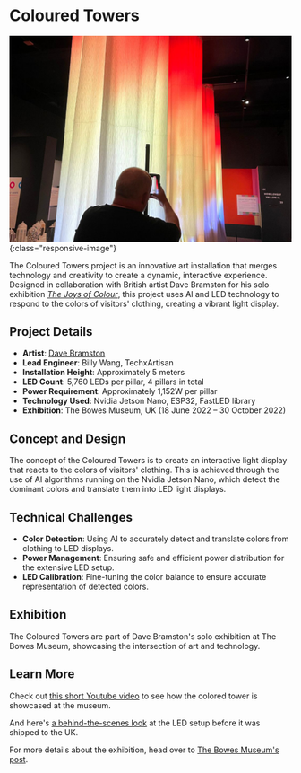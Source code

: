 # Coloured Towers

![INTERACTIVE-LIGHT-TOWER-IMAGE](../projects/pic/coloured-towers-cover.jpg){:class="responsive-image"}

The Coloured Towers project is an innovative art installation that merges technology and creativity to create a dynamic, interactive experience. Designed in collaboration with British artist Dave Bramston for his solo exhibition [*The Joys of Colour*](https://thebowesmuseum.org.uk/exhibitions/journey-in-colour/), this project uses AI and LED technology to respond to the colors of visitors' clothing, creating a vibrant light display.

## Project Details

- **Artist**: [Dave Bramston](https://x.com/davidbramston)
- **Lead Engineer**: Billy Wang, TechxArtisan
- **Installation Height**: Approximately 5 meters
- **LED Count**: 5,760 LEDs per pillar, 4 pillars in total
- **Power Requirement**: Approximately 1,152W per pillar
- **Technology Used**: Nvidia Jetson Nano, ESP32, FastLED library
- **Exhibition**: The Bowes Museum, UK (18 June 2022 – 30 October 2022)

## Concept and Design

The concept of the Coloured Towers is to create an interactive light display that reacts to the colors of visitors' clothing. This is achieved through the use of AI algorithms running on the Nvidia Jetson Nano, which detect the dominant colors and translate them into LED light displays.

## Technical Challenges

- **Color Detection**: Using AI to accurately detect and translate colors from clothing to LED displays.
- **Power Management**: Ensuring safe and efficient power distribution for the extensive LED setup.
- **LED Calibration**: Fine-tuning the color balance to ensure accurate representation of detected colors.

## Exhibition

The Coloured Towers are part of Dave Bramston's solo exhibition at The Bowes Museum, showcasing the intersection of art and technology.

## Learn More

Check out [this short Youtube video](https://youtube.com/shorts/KyrteRpLcpw?si=O5ninQZw3rxvPdSp) to see how the colored tower is showcased at the museum.

And here's [a behind-the-scenes look](https://youtube.com/shorts/uxvQTEgr8fY?si=GQIRpC6GmXrZRzY7) at the LED setup before it was shipped to the UK.

For more details about the exhibition, head over to [The Bowes Museum's post](https://thebowesmuseum.org.uk/category/exhibitions/).
